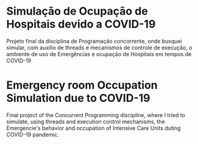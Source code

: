 # Simulação de Ocupação de Hospitais devido a COVID-19
Projeto final da disciplina de Programação concorrente, onde busquei simular, com auxilio de threads e mecanismos de controle de execução, o ambiente de uso de Emergências e ocupação de Hospitais em tempos de COVID-19

# Emergency room Occupation Simulation due to COVID-19
Final project of the Concurrent Programming discipline, where I tried to simulate, using threads and execution control mechanisms, the Emergencie's behavior and occupation of  Intensive Care Units duting COVID-19 pandemic.
